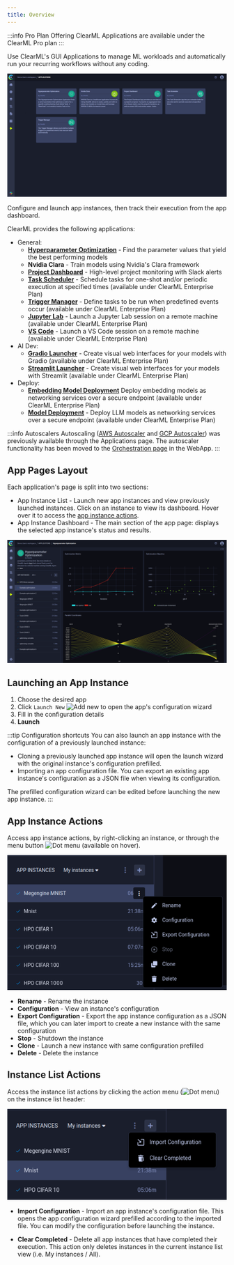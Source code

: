 ```yaml
---
title: Overview
---
```


:::info Pro Plan Offering
ClearML Applications are available under the ClearML Pro plan
:::

Use ClearML's GUI Applications to manage ML workloads and automatically run your recurring workflows without any coding. 

![Apps page](../../img/apps_overview_page.png)

Configure and launch app instances, then track their execution from the app dashboard.

ClearML provides the following applications:
* General: 
  * [**Hyperparameter Optimization**](apps_hpo.md) - Find the parameter values that yield the best performing models
  * **Nvidia Clara** - Train models using Nvidia's Clara framework
  * [**Project Dashboard**](apps_dashboard.md) - High-level project monitoring with Slack alerts
  * [**Task Scheduler**](apps_task_scheduler.md) - Schedule tasks for one-shot and/or periodic execution at specified times (available under ClearML Enterprise Plan)
  * [**Trigger Manager**](apps_trigger_manager.md) - Define tasks to be run when predefined events occur (available under ClearML Enterprise Plan)
  * [**Jupyter Lab**](apps_jupyter_lab.md) - Launch a Jupyter Lab session on a remote machine (available under ClearML Enterprise Plan)
  * [**VS Code**](apps_vscode.md) - Launch a VS Code session on a remote machine (available under ClearML Enterprise Plan)
* AI Dev: 
  * [**Gradio Launcher**](apps_gradio.md) - Create visual web interfaces for your models with Gradio (available under ClearML Enterprise Plan)
  * [**Streamlit Launcher**](apps_streamlit.md) - Create visual web interfaces for your models with Streamlit (available under ClearML Enterprise Plan)
* Deploy:
  * [**Embedding Model Deployment**](apps_embed_model_deployment.md) Deploy embedding models as networking services over a secure endpoint (available under ClearML Enterprise Plan)
  * [**Model Deployment**](apps_model_deployment.md) - Deploy LLM models as networking services over a secure endpoint (available under ClearML Enterprise Plan)

:::info Autoscalers
Autoscaling ([AWS Autoscaler](apps_aws_autoscaler.md) and [GCP Autoscaler](apps_gcp_autoscaler.md))
was previously available through the Applications page. The autoscaler functionality has been moved to the [Orchestration page](https://app.clear.ml/workers-and-queues/autoscalers) 
in the WebApp. 
:::

## App Pages Layout
Each application's page is split into two sections:
* App Instance List - Launch new app instances and view previously launched instances. Click on an instance to view its 
  dashboard. Hover over it to access the [app instance actions](#app-instance-actions).
* App Instance Dashboard - The main section of the app page: displays the selected app instance's status and results.

![App format](../../img/apps_format_overview.png)

## Launching an App Instance

1. Choose the desired app
1. Click `Launch New` <img src="/docs/latest/icons/ico-add.svg" alt="Add new" className="icon size-md space-sm" /> to open the app's configuration wizard
1. Fill in the configuration details
1. **Launch**

:::tip Configuration shortcuts
You can also launch an app instance with the configuration of a previously launched instance:
* Cloning a previously launched app instance will open the launch wizard with the original instance's configuration 
  prefilled.
* Importing an app configuration file. You can export an existing app instance's configuration as a JSON file when 
  viewing its configuration.

The prefilled configuration wizard can be edited before launching the new app instance.
:::
  
## App Instance Actions
Access app instance actions, by right-clicking an instance, or through the menu button <img src="/docs/latest/icons/ico-dots-v-menu.svg" alt="Dot menu" className="icon size-md space-sm" /> (available on hover).

![App context menu](../../img/app_context_menu.png)

* **Rename** - Rename the instance 
* **Configuration** - View an instance's configuration 
* **Export Configuration** - Export the app instance configuration as a JSON file, which you can later import to create 
  a new instance with the same configuration   
* **Stop** - Shutdown the instance
* **Clone** - Launch a new instance with same configuration prefilled
* **Delete** - Delete the instance

## Instance List Actions 

Access the instance list actions by clicking the action menu (<img src="/docs/latest/icons/ico-dots-v-menu.svg" alt="Dot menu" className="icon size-md space-sm" />) 
on the instance list header:

![Instance list actions](../../img/apps_instance_list_actions.png)

* **Import Configuration** - Import an app instance's configuration file. This opens the app configuration wizard 
  prefilled according to the imported file. You can modify the configuration before launching the instance.  

* **Clear Completed** - Delete all app instances that have completed their execution. This action only 
deletes instances in the current instance list view (i.e. My instances / All).

